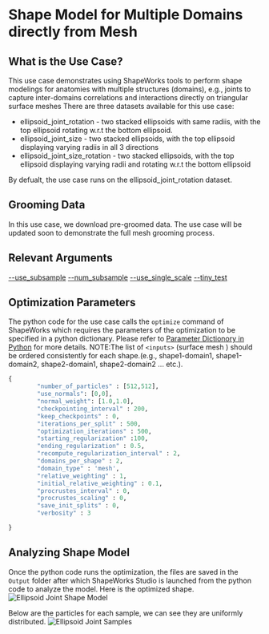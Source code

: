 # Shape Model for Multiple Domains directly from Mesh

## What is the Use Case?


This use case demonstrates using ShapeWorks tools to perform shape modelings for anatomies with multiple structures (domains), e.g., joints to capture inter-domains correlations and interactions directly on triangular surface meshes
There are three datasets available for this use case:

* ellipsoid_joint_rotation - two stacked ellipsoids with same radiis, with the top ellipsoid rotating w.r.t the bottom ellipsoid. 
* ellipsoid_joint_size - two stacked ellipsoids, with the top ellipsoid displaying varying radiis in all 3 directions
* ellipsoid_joint_size_rotation - two stacked ellipsoids, with the top ellipsoid displaying varying radii and rotating w.r.t the bottom ellipsoid

By defualt, the use case runs on the ellipsoid_joint_rotation dataset.

## Grooming Data

In this use case, we download pre-groomed data. The use case will be updated soon to demonstrate the full mesh grooming process.

## Relevant Arguments
[--use_subsample](../use-cases.md#-use_subsample)
[--num_subsample](../use-cases.md#-use_subsample)
[--use_single_scale](../use-cases.md#-use_single_scale)
[--tiny_test](../use-cases.md#-tiny_test)

## Optimization Parameters
The python code for the use case calls the `optimize` command of ShapeWorks which requires the parameters of the optimization to be specified in a python dictionary. Please refer to [Parameter Dictionory in Python](../../workflow/optimize.md#parameter-dictionary-in-python) for more details.
NOTE:The list of `<inputs>` (surface mesh ) should be ordered consistently for each shape.(e.g., shape1-domain1, shape1-domain2, shape2-domain1, shape2-domain2 ... etc.).

```python
{
        "number_of_particles" : [512,512],
        "use_normals": [0,0],
        "normal_weight": [1.0,1.0],
        "checkpointing_interval" : 200,
        "keep_checkpoints" : 0,
        "iterations_per_split" : 500,
        "optimization_iterations" : 500,
        "starting_regularization" :100,
        "ending_regularization" : 0.5,
        "recompute_regularization_interval" : 2,
        "domains_per_shape" : 2,
        "domain_type" : 'mesh',
        "relative_weighting" : 1, 
        "initial_relative_weighting" : 0.1,
        "procrustes_interval" : 0,
        "procrustes_scaling" : 0,
        "save_init_splits" : 0,
        "verbosity" : 3

}
```

## Analyzing Shape Model
Once the python code runs the optimization, the files are saved in the `Output` folder after which ShapeWorks Studio is launched from the python code to analyze the model. 
Here is the optimized shape.
![Ellipsoid Joint Shape Model](https://sci.utah.edu/~shapeworks/doc-resources/gifs/multiple_domain_segs_model.gif)

Below are the particles for each sample, we can see they are uniformly distributed.
![Ellipsoid Joint Samples](https://sci.utah.edu/~shapeworks/doc-resources/pngs/multi_domain_samples.png)